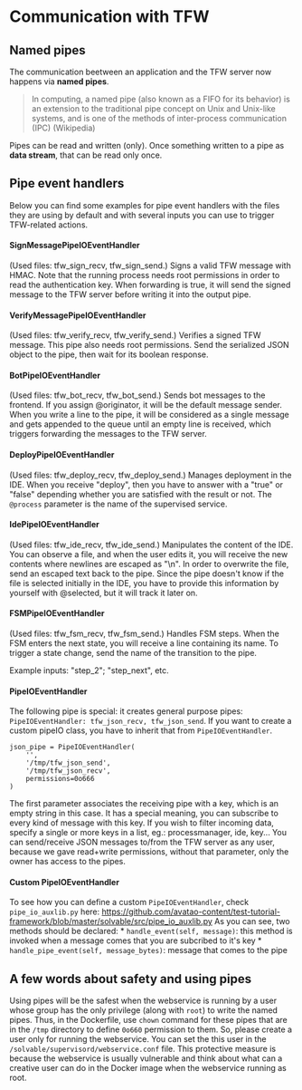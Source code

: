 # Communication with TFW

## Named pipes
The communication beetween an application and the TFW server now happens via **named pipes**.
> In computing, a named pipe (also known as a FIFO for its behavior) is an extension to the traditional pipe concept on Unix and Unix-like systems, and is one of the methods of inter-process communication (IPC) (Wikipedia)

Pipes can be read and written (only). Once something written to a pipe as **data stream**, that can be read only once. 


## Pipe event handlers

Below you can find some examples for pipe event handlers with the files they are using by default and with several inputs you can use to trigger TFW-related actions.

#### SignMessagePipeIOEventHandler

(Used files: tfw_sign_recv, tfw_sign_send.)
Signs a valid TFW message with HMAC. Note that the running process needs root permissions in order to read the authentication key. When forwarding is true, it will send the signed message to the TFW server before writing it into the output pipe.
	
#### VerifyMessagePipeIOEventHandler

(Used files: tfw_verify_recv, tfw_verify_send.)
Verifies a signed TFW message. This pipe also needs root permissions. Send the serialized JSON object to the pipe, then wait for its boolean response.

#### BotPipeIOEventHandler

(Used files: tfw_bot_recv, tfw_bot_send.)
Sends bot messages to the frontend. If you assign @originator, it will be the default message sender. When you write a line to the pipe, it will be considered as a single message and gets appended to the queue until an empty line is received, which triggers forwarding the messages to the TFW server.

#### DeployPipeIOEventHandler

(Used files: tfw_deploy_recv, tfw_deploy_send.)
Manages deployment in the IDE. When you receive "deploy", then you have to answer with a "true" or "false" depending whether you are satisfied with the result or not. The `@process` parameter is the name of the supervised service.
	
#### IdePipeIOEventHandler

(Used files: tfw_ide_recv, tfw_ide_send.)
Manipulates the content of the IDE. You can observe a file, and when the user edits it, you will receive the new contents where newlines are escaped as "\\n". In order to overwrite the file, send an escaped text back to the pipe. Since the pipe doesn't know if the file is selected initially in the IDE, you have to provide this information by yourself with @selected, but it will track it later on.

#### FSMPipeIOEventHandler

(Used files: tfw_fsm_recv, tfw_fsm_send.)
Handles FSM steps. When the FSM enters the next state, you will receive a line containing its name. To trigger a state change, send the name of the transition to the pipe.

Example inputs: "step_2"; "step_next", etc.

#### PipeIOEventHandler

The following pipe is special: it creates general purpose pipes: `PipeIOEventHandler: tfw_json_recv, tfw_json_send`. If you want to create a custom pipeIO class, you have to inherit that from `PipeIOEventHandler`.
```
json_pipe = PipeIOEventHandler(
	'',
	'/tmp/tfw_json_send',
	'/tmp/tfw_json_recv',
	permissions=0o666
)
```

The first parameter associates the receiving pipe with a key, which is an empty string in this case. It has a special meaning, you can subscribe to every kind of message with this key.
If you wish to filter incoming data, specify a single or more keys in a list, eg.: processmanager, ide, key...
You can send/receive JSON messages to/from the TFW server as any user, because we gave read+write permissions, without that parameter, only the owner has access to the pipes. 

#### Custom PipeIOEventHandler

To see how you can define a custom `PipeIOEventHandler`, check `pipe_io_auxlib.py` here: https://github.com/avatao-content/test-tutorial-framework/blob/master/solvable/src/pipe_io_auxlib.py
As you can see, two methods should be declared: 
	* `handle_event(self, message)`: this method is invoked when a message comes that you are subcribed to it's key
	* `handle_pipe_event(self, message_bytes)`: message that comes to the pipe

## A few words about safety and using pipes

Using pipes will be the safest when the webservice is running by a user whose group has the only privilege (along with `root`) to write the named pipes. Thus, in the Dockerfile, use `chown` command for these pipes that are in the `/tmp` directory to define `0o660` permission to them. So, please create a user only for running the webservice. You can set the this user in the `/solvable/supervisord/webservice.conf` file. This protective measure is because the webservice is usually vulnerable and think about what can a creative user can do in the Docker image when the webservice running as root.
